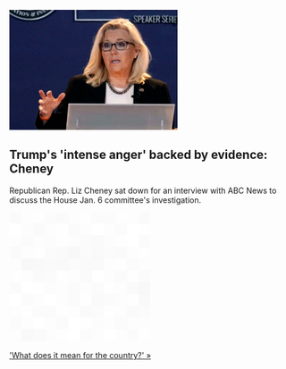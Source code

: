 
![Trump's 'intense anger' backed by evidence: Cheney](./20220703175851.png)
## Trump's 'intense anger' backed by evidence: Cheney

Republican Rep. Liz Cheney sat down for an interview with ABC News to discuss the House Jan. 6 committee's investigation.

![pic](../square_bg.png)

['What does it mean for the country?' »](https://www.yahoo.com/gma/not-prosecuting-trump-jan-6-130300130.html)
